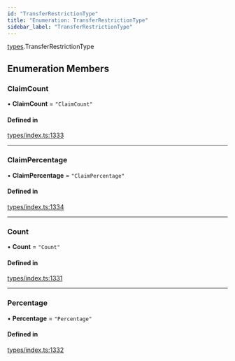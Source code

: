 ```yaml
---
id: "TransferRestrictionType"
title: "Enumeration: TransferRestrictionType"
sidebar_label: "TransferRestrictionType"
---
```


[types](../../../modules/Types/Types.md).TransferRestrictionType

## Enumeration Members

### ClaimCount

• **ClaimCount** = ``"ClaimCount"``

#### Defined in

[types/index.ts:1333](https://github.com/PolymeshAssociation/polymesh-sdk/blob/acc2284c/src/types/index.ts#L1333)

___

### ClaimPercentage

• **ClaimPercentage** = ``"ClaimPercentage"``

#### Defined in

[types/index.ts:1334](https://github.com/PolymeshAssociation/polymesh-sdk/blob/acc2284c/src/types/index.ts#L1334)

___

### Count

• **Count** = ``"Count"``

#### Defined in

[types/index.ts:1331](https://github.com/PolymeshAssociation/polymesh-sdk/blob/acc2284c/src/types/index.ts#L1331)

___

### Percentage

• **Percentage** = ``"Percentage"``

#### Defined in

[types/index.ts:1332](https://github.com/PolymeshAssociation/polymesh-sdk/blob/acc2284c/src/types/index.ts#L1332)
